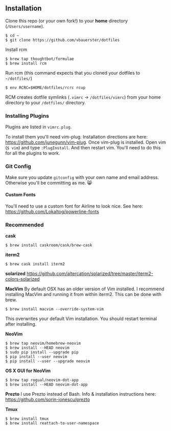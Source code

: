 ## Installation

Clone this repo (or your own fork!) to your **home** directory (`/Users/username`).
```
$ cd ~
$ git clone https://github.com/vbauerster/dotfiles
```

Install rcm

```
$ brew tap thoughtbot/formulae
$ brew install rcm
```

Run rcm (this command expects that you cloned your dotfiles to `~/dotfiles/`)
```
$ env RCRC=$HOME/dotfiles/rcrc rcup
```
RCM creates dotfile symlinks (`.vimrc` -> `/dotfiles/vimrc`) from your home directory to your `/dotfiles/` directory.

### Installing Plugins
Plugins are listed in `vimrc.plug`.

To install them you'll need vim-plug. Installation directions are here: https://github.com/junegunn/vim-plug.
Once vim-plug is installed. Open vim (`$ vim`) and type `:PlugInstall`. And then restart vim. You'll need to do this for all the plugins to work.

### Git Config
Make sure you update ```gitconfig``` with your own name and email address. Otherwise you'll be committing as me. :smile_cat:

#### Custom Fonts
You'll need to use a custom font for Airline to look nice. See here: https://github.com/Lokaltog/powerline-fonts

### Recommended

**cask**
```
$ brew install caskroom/cask/brew-cask
```

**iterm2**
```
$ brew cask install iterm2
```

**solarized**
https://github.com/altercation/solarized/tree/master/iterm2-colors-solarized

**MacVim**
By default OSX has an older version of Vim installed. I recommend installing MacVim and running it from within iterm2. This can be done with brew.
```
$ brew install macvim --override-system-vim
```
This overwrites your default Vim installation. You should restart terminal after installing.

**NeoVim**
```
$ brew tap neovim/homebrew-neovim
$ brew install --HEAD neovim
$ sudo pip install --upgrade pip
$ pip install --user neovim
$ pip install --user --upgrade neovim
```

**OS X GUI for NeoVim**
```
$ brew tap rogual/neovim-dot-app
$ brew install --HEAD neovim-dot-app
```

**Prezto**
I use Prezto instead of Bash. Info & installation instructions here: https://github.com/sorin-ionescu/prezto

**Tmux**
```
$ brew install tmux
$ brew install reattach-to-user-namespace
```
